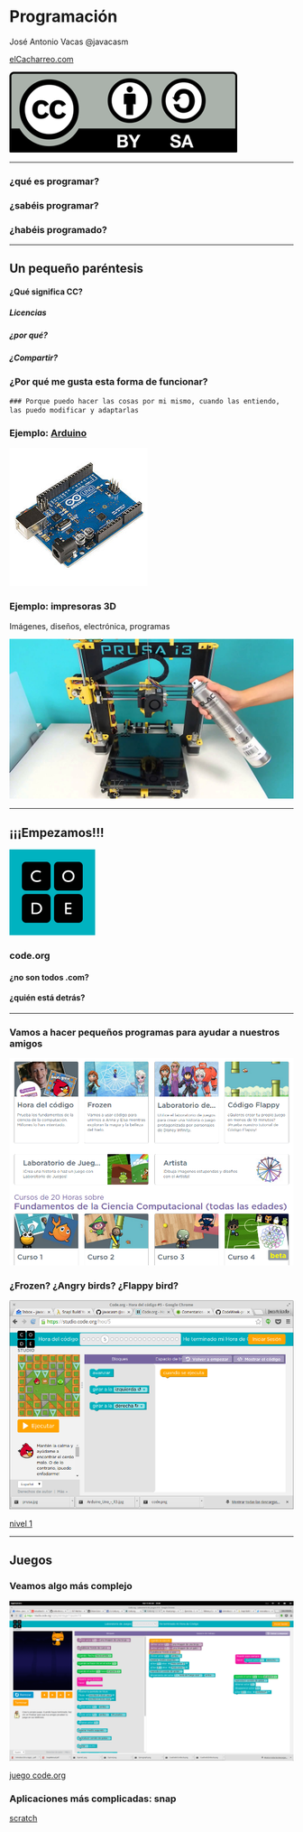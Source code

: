 # Programación

José Antonio Vacas @javacasm

[elCacharreo.com](http://blog.elcacharreo.com)

![CC](./images/Licencia_CC.png)

* * *

### ¿qué es programar?

### ¿sabéis programar?

### ¿habéis programado?

* * *
## Un pequeño paréntesis 

#### ¿Qué significa CC? 
#####  Licencias
#####  ¿por qué?
#####  ¿Compartir?

### ¿Por qué me gusta esta forma de funcionar?

	### Porque puedo hacer las cosas por mi mismo, cuando las entiendo, las puedo modificar y adaptarlas

### Ejemplo: [Arduino](http://www.arduino.cc)
![arduino](./images/Arduino_Uno_-_R3.jpg)


### Ejemplo: impresoras 3D
Imágenes, diseños, electrónica, programas

![prusa](./images/prusa.jpg)

* * *

## ¡¡¡Empezamos!!!

![code](./images/code.png)

### code.org

#### ¿no son todos .com?

#### ¿quién está detrás?


* * * 
### Vamos a hacer pequeños programas para ayudar a nuestros amigos

![personajes](./images/personajes_code.png)

### ¿Frozen? ¿Angry birds? ¿Flappy bird?

![angry birds](./images/AngryBird_code.png)

[nivel 1](https://studio.code.org/hoc/1/	)

* * * 

## Juegos

### Veamos algo más complejo

![juego](./images/JuegoCode.png)

[juego code.org](https://studio.code.org/s/playlab/stage/1/puzzle/10)

### Aplicaciones más complicadas: snap

[scratch](http://snap.berkeley.edu/snapsource/snap.html)



